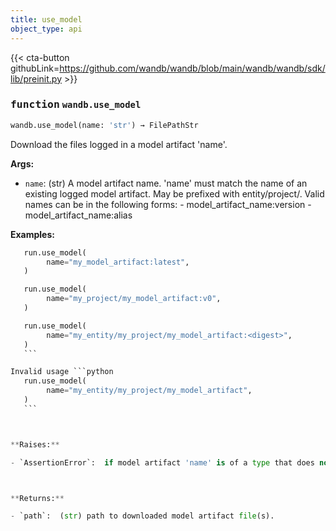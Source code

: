 ```yaml
---
title: use_model
object_type: api
---
```


{{< cta-button githubLink=https://github.com/wandb/wandb/blob/main/wandb/wandb/sdk/lib/preinit.py >}}




### <kbd>function</kbd> `wandb.use_model`

```python
wandb.use_model(name: 'str') → FilePathStr
```

Download the files logged in a model artifact 'name'. 



**Args:**
 
 - `name`:  (str) A model artifact name. 'name' must match the name of an existing logged  model artifact.  May be prefixed with entity/project/. Valid names  can be in the following forms: 
            - model_artifact_name:version 
            - model_artifact_name:alias 



**Examples:**
 ```python
    run.use_model(
         name="my_model_artifact:latest",
    )

    run.use_model(
         name="my_project/my_model_artifact:v0",
    )

    run.use_model(
         name="my_entity/my_project/my_model_artifact:<digest>",
    )
    ``` 

Invalid usage ```python
    run.use_model(
         name="my_entity/my_project/my_model_artifact",
    )
    ``` 



**Raises:**
 
 - `AssertionError`:  if model artifact 'name' is of a type that does not contain the substring 'model'. 



**Returns:**
 
 - `path`:  (str) path to downloaded model artifact file(s). 
